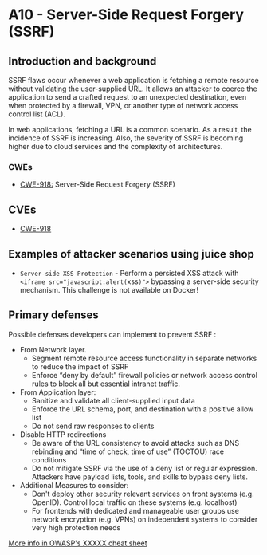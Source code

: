 # A10 - Server-Side Request Forgery (SSRF)

## Introduction and background

SSRF flaws occur whenever a web application is fetching a remote resource
without validating the user-supplied URL. It allows an attacker to coerce the
application to send a crafted request to an unexpected destination, even when
protected by a firewall, VPN, or another type of network access control list (ACL).

In web applications, fetching a URL is a common scenario. As a result,
the incidence of SSRF is increasing. Also, the severity of SSRF is becoming
higher due to cloud services and the complexity of architectures.

### CWEs

- [CWE-918:](https://cwe.mitre.org/data/definitions/918.html)
Server-Side Request Forgery (SSRF)

## CVEs

- [CWE-918](https://www.opencve.io/cve?cwe=CWE-918)

## Examples of attacker scenarios using juice shop

- `Server-side XSS Protection` - Perform a persisted XSS attack with `<iframe src="javascript:alert(`xss`)">` bypassing a server-side security mechanism. This challenge is not available on Docker!

## Primary defenses

Possible defenses developers can implement to prevent SSRF :

- From Network layer.
    - Segment remote resource access functionality in separate networks to reduce the impact of SSRF
    - Enforce “deny by default” firewall policies or network access control rules to block all but essential intranet traffic.
- From Application layer:
    - Sanitize and validate all client-supplied input data
    - Enforce the URL schema, port, and destination with a positive allow list
    - Do not send raw responses to clients
- Disable HTTP redirections
    - Be aware of the URL consistency to avoid attacks such as DNS rebinding and “time of check, time of use” (TOCTOU) race conditions
    - Do not mitigate SSRF via the use of a deny list or regular expression. Attackers have payload lists, tools, and skills to bypass deny lists.
- Additional Measures to consider:
    - Don't deploy other security relevant services on front systems (e.g. OpenID). Control local traffic on these systems (e.g. localhost)
    - For frontends with dedicated and manageable user groups use network encryption (e.g. VPNs) on independent systems to consider very high protection needs

[More info in OWASP's XXXXX cheat sheet]()
